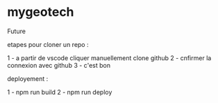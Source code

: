 # mygeotech
Future

etapes pour cloner un repo : 

1 - a partir de vscode cliquer manuellement clone github 
2 - cnfirmer la connexion avec github 
3 - c'est bon


deployement : 

1 - npm run build 
2 - npm run deploy 
